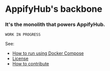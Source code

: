 # AppifyHub's backbone

### It's the monolith that powers AppifyHub.

`WORK IN PROGRESS`

See:

- [How to run using Docker Compose](./docker)
- [License](LICENSE)
- [How to contribute](CONTRIBUTING.md)
